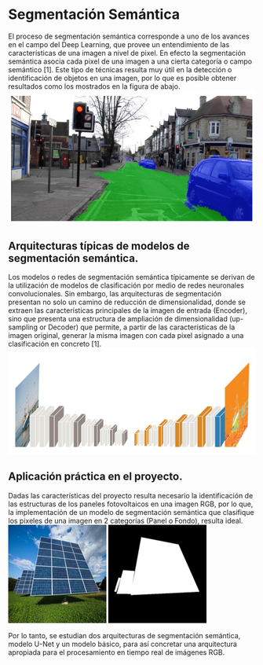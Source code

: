 # Segmentación Semántica

El proceso de segmentación semántica corresponde a uno de los avances en el campo del Deep Learning, que provee un entendimiento de las características de una imagen a nivel de pixel. En efecto la segmentación semántica asocia cada pixel de una imagen a una cierta categoría o campo semántico [1].
Este tipo de técnicas resulta muy útil en la detección o identificación de objetos en una imagen, por lo que es posible obtener resultados como los mostrados en la figura de abajo.
![Ejemplo](https://github.com/AndresFlorez-Git/Proyecto_Electronica/blob/master/Segmentacion%20Semantica%20Git/Figures%20README/ejemplo_segmentacion.png)
## Arquitecturas típicas de modelos de segmentación semántica.
Los modelos o redes de segmentación semántica típicamente se derivan de la utilización de modelos de clasificación por medio de redes neuronales convolucionales.
Sin embargo, las arquitecturas de segmentación presentan no solo un camino de reducción de dimensionalidad, donde se extraen las características principales de la imagen de entrada (Encoder), sino que presenta una estructura de ampliación de dimensionalidad (up-sampling or Decoder) que permite, a partir de las características de la imagen original, generar la misma imagen con cada pixel asignado a una clasificación en concreto [1].
![arc_segmentacion](https://github.com/AndresFlorez-Git/Proyecto_Electronica/blob/master/Segmentacion%20Semantica%20Git/Figures%20README/arc_segmentacion.png)

## Aplicación práctica en el proyecto.
Dadas las características del proyecto resulta necesario la identificación de las estructuras de los paneles fotovoltaicos en una imagen RGB, por lo que, la implementación de un modelo de segmentación semántica que clasifique los pixeles de una imagen en 2 categorías (Panel o Fondo), resulta ideal.
![imagen](https://github.com/AndresFlorez-Git/Proyecto_Electronica/blob/master/Segmentacion%20Semantica%20Git/Data%20Set/Images/8.jpg)
![mascara](https://github.com/AndresFlorez-Git/Proyecto_Electronica/blob/master/Segmentacion%20Semantica%20Git/Data%20Set/Masks/Label_8.png)

Por lo tanto, se estudian dos arquitecturas de segmentación semántica, modelo U-Net y un modelo básico, para así concretar una arquitectura apropiada para el procesamiento en tiempo real de imágenes RGB. 
